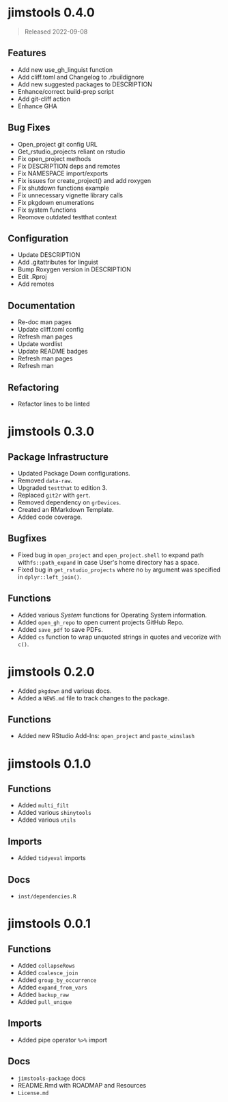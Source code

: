 # jimstools 0.4.0
> Released 2022-09-08

## Features

- Add new use_gh_linguist function
- Add cliff.toml and Changelog to .rbuildignore
- Add new suggested packages to DESCRIPTION
- Enhance/correct build-prep script
- Add git-cliff action
- Enhance GHA

## Bug Fixes

- Open_project git config URL
- Get_rstudio_projects reliant on rstudio
- Fix open_project methods
- Fix DESCRIPTION deps and remotes
- Fix NAMESPACE import/exports
- Fix issues for create_project() and add roxygen
- Fix shutdown functions example
- Fix unnecessary vignette library calls
- Fix pkgdown enumerations
- Fix system functions
- Reomove outdated testthat context

## Configuration

- Update DESCRIPTION
- Add .gitattributes for linguist
- Bump Roxygen version in DESCRIPTION
- Edit .Rproj
- Add remotes

## Documentation

- Re-doc man pages
- Update cliff.toml config
- Refresh man pages
- Update wordlist
- Update README badges
- Refresh man pages
- Refresh man

## Refactoring

- Refactor lines to be linted

# jimstools 0.3.0

## Package Infrastructure

* Updated Package Down configurations.
* Removed `data-raw`.
* Upgraded `testthat` to edition 3.
* Replaced `git2r` with `gert`.
* Removed dependency on `grDevices`.
* Created an RMarkdown Template.
* Added code coverage.

## Bugfixes

* Fixed bug in `open_project` and `open_project.shell` to expand path with`fs::path_expand` in case User's home directory has a space.
* Fixed bug in `get_rstudio_projects` where no `by` argument was specified in `dplyr::left_join()`.

## Functions

* Added various *System* functions for Operating System information.
* Added `open_gh_repo` to open current projects GitHub Repo.
* Added `save_pdf` to save PDFs.
* Added `cs` function to wrap unquoted strings in quotes and vecorize with `c()`.

# jimstools 0.2.0

* Added `pkgdown` and various docs.
* Added a `NEWS.md` file to track changes to the package.

## Functions

* Added new RStudio Add-Ins: `open_project` and `paste_winslash`

# jimstools 0.1.0

## Functions

* Added `multi_filt`
* Added various `shinytools`
* Added various `utils`

## Imports

* Added `tidyeval` imports

## Docs

* `inst/dependencies.R`

# jimstools 0.0.1

## Functions

* Added `collapseRows`
* Added `coalesce_join`
* Added `group_by_occurrence`
* Added `expand_from_vars`
* Added `backup_raw`
* Added `pull_unique`

## Imports

* Added pipe operator `%>%` import

## Docs

* `jimstools-package` docs
* README.Rmd with ROADMAP and Resources
* `License.md`

